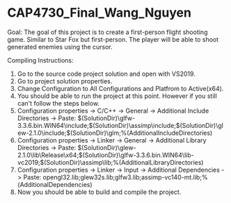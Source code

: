 # CAP4730_Final_Wang_Nguyen
Goal: The goal of this project is to create a first-person flight shooting game. Similar to Star Fox but first-person. The player will be able to shoot generated enemies using the cursor. 

Compiling Instructions:
1. Go to the source code project solution and open with VS2019.
3. Go to project solution properties.
4. Change Configuration to All Configurations and Platfrom to Active(x64).
5. You should be able to run the project at this point. However if you still can't follow the steps below.
6. Configuration properties -> C/C++ -> General -> Additional Include Directories -> Paste: $(SolutionDir)\glfw-3.3.6.bin.WIN64\include;$(SolutionDir)\assimp\include;$(SolutionDir)\glew-2.1.0\include;$(SolutionDir)\glm;%(AdditionalIncludeDirectories)
7. Configuration properties -> Linker -> General -> Additional Library Directories -> Paste: $(SolutionDir)\glew-2.1.0\lib\Release\x64;$(SolutionDir)\glfw-3.3.6.bin.WIN64\lib-vc2019;$(SolutionDir)\assimp\lib;%(AdditionalLibraryDirectories)
8. Configuration properties -> Linker -> Input -> Additional Dependencies -> Paste: opengl32.lib;glew32s.lib;glfw3.lib;assimp-vc140-mt.lib;%(AdditionalDependencies)
9. Now you should be able to build and compile the project.
